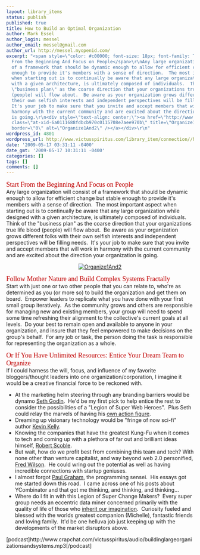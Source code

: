 ```yaml
---
layout: library_items
status: publish
published: true
title: How to Build an Optimal Organization
author: Mark Essel
author_login: messel
author_email: messel@gmail.com
author_url: http://messel.myopenid.com/
excerpt: "<span style=\"color: #c00000; font-size: 18px; font-family: Trebuchet MS;\">Start
  From the Beginning And Focus on People</span>\r\nAny large organization will consist
  of a framework that should be dynamic enough to allow for efficient change but stable
  enough to provide it's members with a sense of direction.  The most important aspect
  when starting out is to continually be aware that any large organization while designed
  with a given architecture, is ultimately composed of individuals.  Think of the
  \"business plan\" as the coarse direction that your organizations true life blood
  (people) will flow about.  Be aware as your organization grows different folks with
  their own selfish interests and independent perspectives will be filling needs. 
  It's your job to make sure that you invite and accept members that will work in
  harmony with the current community and are excited about the direction your organization
  is going.\r\n<div style=\"text-align: center;\"><a href=\"http://www.flickr.com/photos/hirosheridan/\"><img
  class=\"at-xid-6a0111688fdbcb970c0115708e7aee970b\" title=\"Organize1And2\" src=\"http://messel.typepad.com/.a/6a0111688fdbcb970c0115708e7aee970b-500pi\"
  border=\"0\" alt=\"Organize1And2\" /></a></div>\r\n"
wordpress_id: 4801
wordpress_url: http://www.victusspiritus.com/library_item/connection//how-to-build-an-optimal-organization/
date: '2009-05-17 03:31:11 -0400'
date_gmt: '2009-05-17 10:31:11 -0400'
categories: []
tags: []
comments: []
---
```

<p><span style="color: #c00000; font-size: 18px; font-family: Trebuchet MS;">Start From the Beginning And Focus on People</span><br />
Any large organization will consist of a framework that should be dynamic enough to allow for efficient change but stable enough to provide it's members with a sense of direction.  The most important aspect when starting out is to continually be aware that any large organization while designed with a given architecture, is ultimately composed of individuals.  Think of the "business plan" as the coarse direction that your organizations true life blood (people) will flow about.  Be aware as your organization grows different folks with their own selfish interests and independent perspectives will be filling needs.  It's your job to make sure that you invite and accept members that will work in harmony with the current community and are excited about the direction your organization is going.</p>
<div style="text-align: center;"><a href="http://www.flickr.com/photos/hirosheridan/"><img class="at-xid-6a0111688fdbcb970c0115708e7aee970b" title="Organize1And2" src="http://messel.typepad.com/.a/6a0111688fdbcb970c0115708e7aee970b-500pi" border="0" alt="Organize1And2" /></a></div>
<p><a id="more"></a><a id="more-4801"></a></p>
<p><span style="color: #c00000; font-size: 18px; font-family: Trebuchet MS;">Follow Mother Nature and Build Complex Systems Fractally</span><br />
Start with just one or two other people that you can relate to, who're as determined as you (or more so) to build the organization and get them on board.  Empower leaders to replicate what you have done with your first small group iteratively.  As the community grows and others are responsible for managing new and existing members, your group will need to spend some time refreshing their alignment to the collective's current goals at all levels.  Do your best to remain open and available to anyone in your organization, and insure that they feel empowered to make decisions on the group's behalf.  For any job or task, the person doing the task is responsible for representing the organization as a whole.</p>
<p><span style="color: #c00000; font-size: 18px; font-family: Trebuchet MS;">Or If You Have Unlimited Resources: Entice Your Dream Team to Organize</span><br />
If I could harness the will, focus, and influence of my favorite bloggers/thought leaders into one organization/corporation, I imagine it would be a creative financial force to be reckoned with.</p>
<ul>
<li>At the marketing helm steering through any branding barriers would be dynamo <a href="http://sethgodin.typepad.com/seths_blog/2007/04/the_brand_formu.html">Seth Godin</a>.  He'd be my first pick to help entice the rest to consider the possibilities of a "Legion of Super Web Heroes".  Plus Seth could relay the marvels of having his <a href="http://www.mcphee.com/items/11792.html">own action figure</a>.</li>
<li>Dreaming up visionary technology would be "fringe of now sci-fi" author <a href="http://www.kk.org/thetechnium/archives/2008/10/evidence_of_a_g.php">Kevin Kelly</a>.</li>
<li>Knowing the companies that have the greatest Kung-Fu when it comes to tech and coming up with a plethora of far out and brilliant ideas himself, <a href="http://scobleizer.com/2009/05/16/exploring-the-2010-web/">Robert Scoble</a>.</li>
<li>But wait, how do we profit best from combining this team and tech? With none other than venture capitalist, and way beyond web 2.0 personified, <a href="http://www.avc.com/a_vc/2009/05/the-disruption-talk.html">Fred Wilson</a>.  He could wring out the potential as well as having incredible connections with startup geniuses.</li>
<li>I almost forgot <a href="http://www.paulgraham.com/index.html">Paul Graham</a>, the programming sensei.  His essays got me started down this road.  I came across one of his posts about YCombinator and that got me thinking, and thinking, and thinking...</li>
<li>Where do I fit in with this Legion of Super Change Makers?  Every super group needs an eccentric data miner concerned primarily with the quality of life of those who <a href="http://victusfate.github.io/victusspiritus/uncategorized/2009/02/25/wouldnt-it-be-wonderful-if-our-imagination-could-change-the-world/">inherit our imagination</a>.  Curiosity fueled and blessed with the worlds greatest companion (Michelle), fantastic friends and loving family.  It'd be one helluva job just keeping up with the developments of the market disruptors above.</li>
</ul>
<p>[podcast]http://www.crapchat.com/victusspiritus/audio/buildinglargeorganizationsandsystems.mp3[/podcast]</p>
<p><span class="at-xid-6a0111688fdbcb970c01156f975f8c970c"><a href="http://messel.typepad.com/files/buildinglargeorganizationsandsystems.mp3"><br />
</a></span></p>
